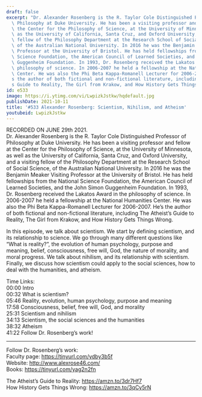 ```yaml
---
draft: false
excerpt: "Dr. Alexander Rosenberg is the R. Taylor Cole Distinguished Professor of\
  \ Philosophy at Duke University. He has been a visiting professor and fellow at\
  \ the Center for the Philosophy of Science, at the University of Minnesota, as well\
  \ as the University of California, Santa Cruz, and Oxford University, and a visiting\
  \ fellow of the Philosophy Department at the Research School of Social Science,\
  \ of the Australian National University. In 2016 he was the Benjamin Meaker Visiting\
  \ Professor at the University of Bristol. He has held fellowships from the National\
  \ Science Foundation, the American Council of Learned Societies, and the John Simon\
  \ Guggenheim Foundation. In 1993, Dr. Rosenberg received the Lakatos Award in the\
  \ philosophy of science. In 2006-2007 he held a fellowship at the National Humanities\
  \ Center. He was also the Phi Beta Kappa-Romanell Lecturer for 2006-2007. He\u2019\
  s the author of both fictional and non-fictional literature, including The Atheist\u2019\
  s Guide to Reality, The Girl from Krakow, and How History Gets Things Wrong."
id: e533
image: https://i.ytimg.com/vi/LwpizkJstkw/hqdefault.jpg
publishDate: 2021-10-11
title: '#533 Alexander Rosenberg: Scientism, Nihilism, and Atheism'
youtubeid: LwpizkJstkw
---
```

RECORDED ON JUNE 29th 2021.  
Dr. Alexander Rosenberg is the R. Taylor Cole Distinguished Professor of Philosophy at Duke University. He has been a visiting professor and fellow at the Center for the Philosophy of Science, at the University of Minnesota, as well as the University of California, Santa Cruz, and Oxford University, and a visiting fellow of the Philosophy Department at the Research School of Social Science, of the Australian National University. In 2016 he was the Benjamin Meaker Visiting Professor at the University of Bristol. He has held fellowships from the National Science Foundation, the American Council of Learned Societies, and the John Simon Guggenheim Foundation. In 1993, Dr. Rosenberg received the Lakatos Award in the philosophy of science. In 2006-2007 he held a fellowship at the National Humanities Center. He was also the Phi Beta Kappa-Romanell Lecturer for 2006-2007. He’s the author of both fictional and non-fictional literature, including The Atheist’s Guide to Reality, The Girl from Krakow, and How History Gets Things Wrong.

In this episode, we talk about scientism. We start by defining scientism, and its relationship to science. We go through many different questions like “What is reality?”, the evolution of human psychology, purpose and meaning, belief, consciousness, free will, God, the nature of morality, and moral progress. We talk about nihilism, and its relationship with scientism. Finally, we discuss how scientism could apply to the social sciences, how to deal with the humanities, and atheism.

Time Links:  
00:00  Intro  
00:32  What is scientism?  
05:46  Reality, evolution, human psychology, purpose and meaning  
17:58  Consciousness, belief, free will, God, and morality  
25:31  Scientism and nihilism  
34:13  Scientism, the social sciences and the humanities  
38:32  Atheism  
41:22  Follow Dr. Rosenberg’s work!

---

Follow Dr. Rosenberg’s work:  
Faculty page: https://tinyurl.com/ydby3b5f  
Website: http://www.alexrose46.com/  
Books: https://tinyurl.com/yag2n2fn

The Atheist’s Guide to Reality: https://amzn.to/3dr7Hf7  
How History Gets Things Wrong: https://amzn.to/3qCy5rN
